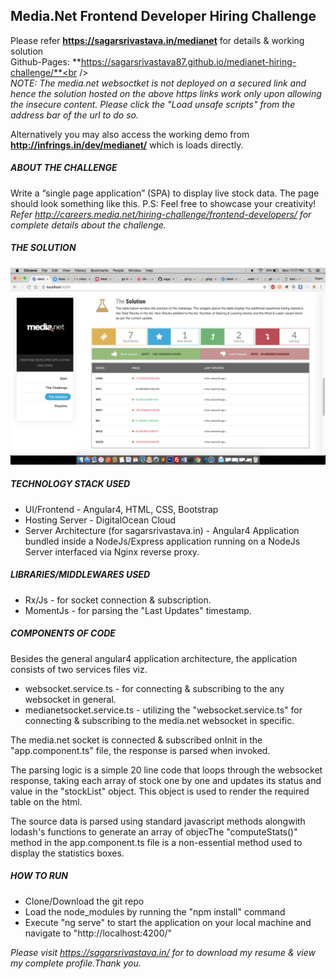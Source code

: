 ## Media.Net Frontend Developer Hiring Challenge
Please refer **https://sagarsrivastava.in/medianet** for details & working solution<br />
Github-Pages: **https://sagarsrivastava87.github.io/medianet-hiring-challenge/**<br /><br />
_NOTE: The media.net websoctket is not deployed on a secured link and hence the solution hosted on the above https links work only upon allowing the insecure content. Please click the "Load unsafe scripts" from the address bar of the url to do so._

Alternatively you may also access the working demo from **http://infrings.in/dev/medianet/** which is loads directly.

##### ABOUT THE CHALLENGE
Write a “single page application” (SPA) to display live stock data. The page should look something like this. 
P.S: Feel free to showcase your creativity!<br />
_Refer http://careers.media.net/hiring-challenge/frontend-developers/ for complete details about the challenge._

##### THE SOLUTION
![alt text](/solution-screenshot.png)

##### TECHNOLOGY STACK USED
* UI/Frontend - Angular4, HTML, CSS, Bootstrap<br />
* Hosting Server - DigitalOcean Cloud<br />
* Server Architecture (for sagarsrivastava.in) - Angular4 Application bundled inside a NodeJs/Express application running on a NodeJs Server interfaced via Nginx reverse proxy.<br />

##### LIBRARIES/MIDDLEWARES USED
* Rx/Js - for socket connection & subscription.<br />
* MomentJs - for parsing the "Last Updates" timestamp.<br />

##### COMPONENTS OF CODE
Besides the general angular4 application architecture, the application consists of two services files viz.
* websocket.service.ts - for connecting & subscribing to the any websocket in general.
* medianetsocket.service.ts - utilizing the "websocket.service.ts" for connecting & subscribing to the media.net websocket in specific.

The media.net socket is connected & subscribed onInit in the "app.component.ts" file, the response is parsed when invoked.

The parsing logic is a simple 20 line code that loops through the websocket response, taking each array of stock one by one and updates its status and value in the "stockList" object. This object is used to render the required table on the html. 

The source data is parsed using standard javascript methods alongwith lodash's functions to generate an array of objecThe "computeStats()" method in the app.component.ts file is a non-essential method used to display the statistics boxes.

##### HOW TO RUN
* Clone/Download the git repo<br />
* Load the node_modules by running the "npm install" command<br />
* Execute "ng serve" to start the application on your local machine and navigate to "http://localhost:4200/"<br />

_Please visit https://sagarsrivastava.in/ for to download my resume & view my complete profile.Thank you._